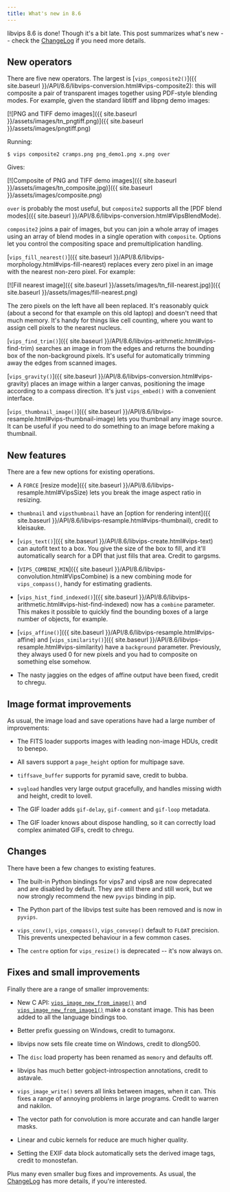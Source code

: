 ```yaml
---
title: What's new in 8.6
---
```


libvips 8.6 is done! Though it's a bit
late. This post summarizes what's new -- check the
[ChangeLog](https://github.com/jcupitt/libvips/blob/master/ChangeLog)
if you need more details.

## New operators

There are five new operators. The largest is [`vips_composite2()`]({{
site.baseurl }}/API/8.6/libvips-conversion.html#vips-composite2): this will
composite a pair of transparent images together using PDF-style blending
modes. For example, given the standard libtiff and libpng demo images:

[![PNG and TIFF demo images]({{ site.baseurl }}/assets/images/tn_pngtiff.png)]({{ site.baseurl }}/assets/images/pngtiff.png)

Running:

```
$ vips composite2 cramps.png png_demo1.png x.png over
```

Gives:

[![Composite of PNG and TIFF demo images]({{ site.baseurl }}/assets/images/tn_composite.jpg)]({{ site.baseurl }}/assets/images/composite.png)

`over` is probably the most useful, but `composite2` supports all the [PDF blend
modes]({{ site.baseurl }}/API/8.6/libvips-conversion.html#VipsBlendMode).

`composite2` joins a pair of images, but you can join a whole array of images
using an array of blend modes in a single operation with `composite`. Options
let you control the compositing space and premultiplication handling.

[`vips_fill_nearest()`]({{ site.baseurl
}}/API/8.6/libvips-morphology.html#vips-fill-nearest) replaces every zero
pixel in an image with the nearest non-zero pixel. For example:

[![Fill nearest image]({{ site.baseurl }}/assets/images/tn_fill-nearest.jpg)]({{ site.baseurl }}/assets/images/fill-nearest.png)

The zero pixels on the left have all been replaced. It's reasonably quick
(about a second for that example on this old laptop) and doesn't need that much
memory. It's handy for things like cell counting, where you want to assign cell
pixels to the nearest nucleus.

[`vips_find_trim()`]({{ site.baseurl
}}/API/8.6/libvips-arithmetic.html#vips-find-trim) searches an image in from
the edges and returns the bounding box of the non-background pixels. It's
useful for automatically trimming away the edges from scanned images.

[`vips_gravity()`]({{ site.baseurl
}}/API/8.6/libvips-conversion.html#vips-gravity) places an image within a
larger canvas, positioning the image according to a compass direction. It's
just `vips_embed()` with a convenient interface.

[`vips_thumbnail_image()`]({{ site.baseurl }}/API/8.6/libvips-resample.html#vips-thumbnail-image) lets you thumbnail any image source. It can be
useful if you need to do something to an image before making a thumbnail.

## New features

There are a few new options for existing operations.

* A `FORCE` [resize
  mode]({{ site.baseurl }}/API/8.6/libvips-resample.html#VipsSize) lets
  you break the image aspect ratio in resizing.

* `thumbnail` and `vipsthumbnail` have an [option for rendering
  intent]({{ site.baseurl }}/API/8.6/libvips-resample.html#vips-thumbnail),
  credit to kleisauke.

* [`vips_text()`]({{ site.baseurl }}/API/8.6/libvips-create.html#vips-text)
  can autofit text to a box. You give the size of the box to fill,
  and it'll automatically search for a DPI that just fills that area.
  Credit to gargsms.

* [`VIPS_COMBINE_MIN`]({{ site.baseurl
  }}/API/8.6/libvips-convolution.html#VipsCombine) is a new combining mode
  for `vips_compass()`, handy for estimating gradients.

* [`vips_hist_find_indexed()`]({{ site.baseurl
  }}/API/8.6/libvips-arithmetic.html#vips-hist-find-indexed) now has a
  `combine` parameter. This makes it possible to quickly find the bounding
  boxes of a large number of objects, for example.

* [`vips_affine()`]({{ site.baseurl
  }}/API/8.6/libvips-resample.html#vips-affine) and [`vips_similarity()`]({{
  site.baseurl }}/API/8.6/libvips-resample.html#vips-similarity) have a
  `background` parameter.  Previously, they always used 0 for new pixels
  and you had to composite on something else somehow.

* The nasty jaggies on the edges of affine output have been fixed, credit to
  chregu.

## Image format improvements

As usual, the image load and save operations have had a large number of
improvements:

* The FITS loader supports images with leading non-image HDUs, credit to
  benepo.

* All savers support a `page_height` option for multipage save.

* `tiffsave_buffer` supports for pyramid save, credit to bubba.

* `svgload` handles very large output gracefully, and handles missing width 
  and height, credit to lovell.

* The GIF loader adds `gif-delay`, `gif-comment` and `gif-loop` metadata.

* The GIF loader knows about dispose handling, so it can correctly load complex
  animated GIFs, credit to chregu.

## Changes 

There have been a few changes to existing features.

* The built-in Python bindings for vips7 and vips8 are now deprecated and are
  disabled by default. They are still there and still work, but we now 
  strongly recommend the new `pyvips` binding in pip. 

* The Python part of the libvips test suite has been removed and is now in
  `pyvips`.

* `vips_conv()`, `vips_compass()`, `vips_convsep()` default to `FLOAT` 
  precision. This prevents unexpected behaviour in a few common cases. 

* The `centre` option for `vips_resize()` is deprecated -- it's now always on.

## Fixes and small improvements

Finally there are a range of smaller improvements:

* New C API:
  [`vips_image_new_from_image()`](http://jcupitt.github.io/libvips/API/8.6/VipsImage.html#vips-image-new-from-image)
  and
  [`vips_image_new_from_image1()`](http://jcupitt.github.io/libvips/API/8.6/VipsImage.html#vips-image-new-from-image1)
  make a constant image. This has been added to all the language bindings too.

* Better prefix guessing on Windows, credit to tumagonx.

* libvips now sets file create time on Windows, credit to dlong500.

* The `disc` load property has been renamed as `memory` and defaults off.

* libvips has much better gobject-introspection annotations, credit to astavale.

* `vips_image_write()` severs all links between images, when it can. This fixes
  a range of annoying problems in large programs. Credit to warren and nakilon.

* The vector path for convolution is more accurate and can handle larger masks.

* Linear and cubic kernels for reduce are much higher quality.

* Setting the EXIF data block automatically sets the derived image tags, credit
  to monostefan.

Plus many even smaller bug fixes and improvements. As usual, the 
[ChangeLog](https://github.com/jcupitt/libvips/blob/master/ChangeLog)
has more details, if you're interested.
